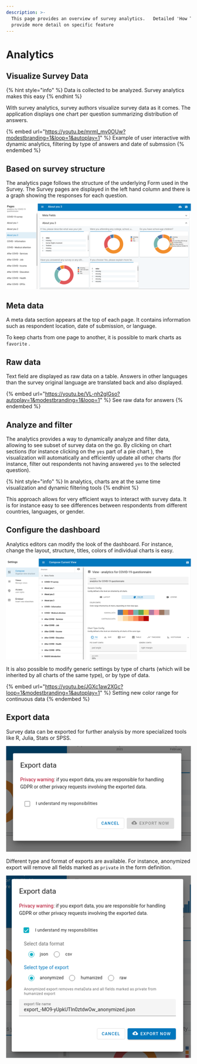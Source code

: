 ```yaml
---
description: >-
  This page provides an overview of survey analytics.   Detailed 'How To' notes
  provide more detail on specific feature
---
```


# Analytics

## Visualize Survey Data

{% hint style="info" %}
Data is collected to be analyzed.  Survey analytics makes this easy
{% endhint %}

With survey analytics, survey authors visualize survey data as it comes. The application displays one chart per question summarizing distribution of answers.&#x20;

{% embed url="https://youtu.be/mrmI_mv0OUw?modestbranding=1&loop=1&autoplay=1" %}
Example of user interactive with dynamic analytics, filtering by type of answers and date of submssion
{% endembed %}

## Based on survey structure

The analytics page follows the structure of the underlying Form used in the Survey.  The Survey pages are displayed in the left hand column and there is a graph showing the responses for each question. &#x20;

![Screenshot of analytics, with survey structure on left menu](<../.gitbook/assets/image (282).png>)

## Meta data

A meta data section appears at the top of each page. It contains information such as respondent location, date of submission, or language.&#x20;

To keep charts from one page to another, it is possible to mark charts as `favorite`  .&#x20;

## Raw data

Text field are displayed as raw data on a table. Answers in other languages than the survey original language are translated back and also displayed.&#x20;

{% embed url="https://youtu.be/VL-nh2glGso?autoplay=1&modestbranding=1&loop=1" %}
See raw data for answers
{% endembed %}


## Analyze and filter

The analytics provides a way to dynamically analyze and filter data, allowing to see subset of survey data on the go. By clicking on chart sections (for instance clicking on the `yes` part of a pie chart ), the visualization will automatically and efficiently update all other charts (for instance, filter out respondents not having answered `yes` to the selected question). &#x20;

{% hint style="info" %}
In analytics, charts are at the same time visualization and dynamic filtering tools
{% endhint %}

This approach allows for very efficient ways to interact with survey data. It is for instance easy to see differences between respondents from different countries, languages, or gender.

## Configure the dashboard

Analytics editors can modify the look of the dashboard. For instance, change the layout, structure, titles, colors of individual charts is easy. &#x20;

![Screenshot of the dashboard composition editor](<../.gitbook/assets/image (284).png>)

It is also possible to modify generic settings by type of charts (which will be inherited by all charts of the same type), or by type of data.&#x20;

{% embed url="https://youtu.be/JGXc1aw2XGc?loop=1&modestbranding=1&autoplay=1" %}
Setting new color range for continuous data
{% endembed %}



## Export data

Survey data can be exported for further analysis by more specialized tools like R, Julia, Stats or SPSS.&#x20;

![Consent form highlighting data handling responsibilty](<../.gitbook/assets/image (285).png>)

Different type and format of exports are available. For instance, anonymized export will remove all fields marked as `private` in the form definition.&#x20;

![](<../.gitbook/assets/image (286).png>)


